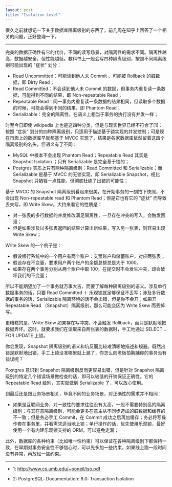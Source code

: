 ```yaml
---
layout: post
title: "Isolation Level"
---
```


很久之前就想记一下关于数据库隔离级别的东西了，前几周在知乎上回答了一个相关的问题，正好整理一下。

--------

完美的数据正确性有它的代价，不同的读写场景，对隔离性的需求不同。隔离性越高，数据越安全，但性能越低。教科书上一般会写四种隔离级别，按照不同隔离级别可能出现的 "症状" 划分：

- Read Uncommitted：可能读到他人未 Commit 、可能被 Rollback 的脏数据，即 Dirty Read；
- Read Committed：不会读到他人未 Commit 的数据，但事务内重复读一条数据，可能得到不同的结果，即 Non-repeatable Read；
- Repeatable Read：同一事务内重复读一条数据的结果相同，但读取多个数据的时候，可能会得到不同的结果，即 Phantom Read；
- Serializable：完全的隔离性，在语义上相当于事务的执行没有并发一样；

时至今日即使 wikipedia 上也是这四种分类，但是与现实世界已经不符合了[1]：按照 “症状” 划分的四种隔离级别，只适用于描述基于锁实现的并发控制；可是现在市面上的数据库早就都基于 MVCC 实现了，结果是各家数据库依然留着这四个隔离级别的名头，但语义有了不同：

- MySQL 中根本不会出现 Phantom Read；Repeatable Read 其实是 Snapshot Isolation ；只有 Serializable 是完全基于锁的；
- Postgres 实质上只有两种隔离级别：Read Committed 和 Serializable；而 Serializable 是基于 MVCC 的无锁实现，即 Serializable Snapshot，相比 Snapshot 只牺牲一点性能，但彻底杜绝了出错的可能性；

基于 MVCC 的 Snapshot 隔离级别看起来很美，在开始事务的一刻拍下快照，不会出现 Non-repeatable read 和 Phantom Read；但是它也有它的 “症状” 而导致丢失写，即 Write Skew。大约来看它的性质是：

- 对一张表的多行数据的并发修改满足隔离性，一旦存在冲突的写入，会触发回滚；
- 但是如果涉及以多张表返回的结果计算出新结果，写入另一张表，则容易出现 Write Skew；

Write Skew 的一个例子是：

- 假设银行系统中的一个用户有两个账户：支票账户和储蓄账户，对应两张表；
- 假设存在不变量，要求用户两个账户的余额总额总是大于 1000。
- 如果存在两个事务分别从两个账户中取 100，在提交时不会发生冲突，却会破坏我们的不变量；

所以不能期望加了一个事务就万事大吉，而要了解每种隔离级别的语义。涉及单行数据事务的话，只要 Read Committed ＋ 乐观锁就足够保证不丢写；涉及多行数据的事务的话，Serializable 隔离环境的话不会出错，但是你不会开；如果开 Repeatable Read （Snapshot）隔离级别，那么可能会因为 Write Skew 而丢掉写。

更糟糕的是，Write Skew 如果存在写冲突，不会触发 Rollback，而只是默默地把数据弄坏。这时，就要求我们在读取来自两张表的数据时，手工地通过 SELECT .. FOR UPDATE 上锁。

你会发现，Snapshot 隔离级别的语义和坑反而比较难清晰地描述和规避。既然出错是默默地出错，手工上锁没准哪里就上漏了，你怎么向老板拍胸脯你的事务没有错误呢？

Postgres 意识到 Snapshot 隔离级别反而更容易出错，但是针对 Snapshot 隔离级别的特定几个错误场景做检查的话，即可以较低的开销保证正确性。它的 Repeatable Read 级别，其实就做到 Serializable 了，可以放心使用。

到最后还是跟业务场景相关，毕竟不同的业务场景，对正确性的需求并不相同：

- 如果是互联网业务，对一致性的要求往往没有太高，一般不需要特别高的隔离级别；与其在意隔离级别，可能会更多在意主从不同步造成的脏数据和缓存的不一致；但是务必手工 Commit，在 Commit 成功之后再加缓存；务必将写操作套在事务里，并看需求适当地上锁；单行操作的话，优先使用乐观锁，最好使用一个有内建乐观锁支持的 ORM，可以避免走漏；

此外，数据库的各种约束（比如唯一性约束）可以保证在各种隔离级别下都保持一致，在早期对事务安全性不够信心时，可以先多加一些约束，如果线上跑一段时间没有异常，再放松一些约束。

-----

- 1: http://www.cs.umb.edu/~poneil/iso.pdf

- 2: PostgreSQL: Documentation: 8.0: Transaction Isolation
